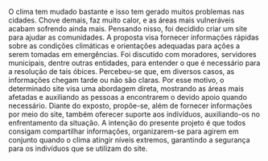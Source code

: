O clima tem mudado bastante e isso tem gerado muitos problemas nas cidades. Chove demais, faz muito calor, e as áreas mais vulneráveis acabam sofrendo ainda mais. Pensando nisso, foi decidido criar um site para ajudar as comunidades. A proposta visa fornecer informações rápidas sobre as condições climáticas e orientações adequadas para ações a serem tomadas em emergências.
Foi discutido com moradores, servidores municipais, dentre outras entidades, para entender o que é necessário para a resolução de tais óbices. Percebeu-se que, em diversos casos, as informações chegam tarde ou não são claras. Por esse motivo, o determinado site visa uma abordagem direta, mostrando as áreas mais afetadas e auxiliando as pessoas a encontrarem o devido apoio quando necessário.
Diante do exposto, propõe-se, além de fornecer informações por meio do site, também oferecer suporte aos indivíduos, auxiliando-os no enfrentamento da situação. A intenção do presente projeto é que todos consigam compartilhar informações, organizarem-se para agirem em conjunto quando o clima atingir níveis extremos, garantindo a segurança para os indivíduos que se utilizam do site. 
